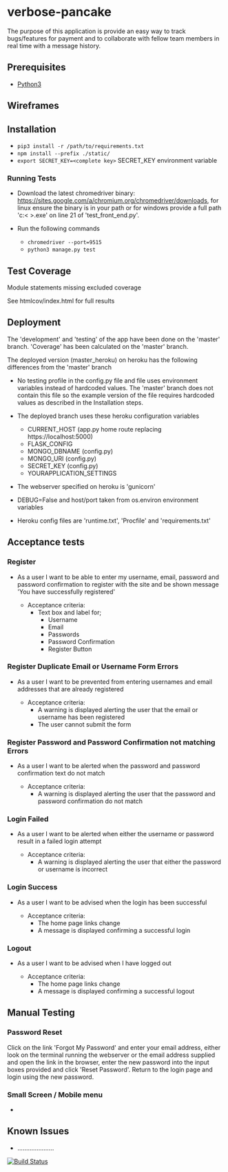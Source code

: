 # verbose-pancake

The purpose of this application is provide an easy way to track bugs/features for payment and to collaborate with fellow team members in real time with a message history.

## Prerequisites

* [Python3](https://www.python.org/)

## Wireframes


## Installation

* ```pip3 install -r /path/to/requirements.txt```
* ```npm install --prefix ./static/```
* ```export SECRET_KEY=<complete key>``` SECRET_KEY environment variable

### Running Tests

* Download the latest chromedriver binary: https://sites.google.com/a/chromium.org/chromedriver/downloads, for linux ensure the binary is in your path or for windows provide a full path 'c:\< >.exe' on line 21 of 'test_front_end.py'.  

* Run the following commands
  * ```chromedriver --port=9515```
  * ```python3 manage.py test```

## Test Coverage

Module 	  statements 	missing 	excluded 	coverage

See htmlcov/index.html for full results

## Deployment

The 'development' and 'testing' of the app have been done on the 'master' branch.  'Coverage' has been calculated on the 'master' branch.

The deployed version (master_heroku) on heroku has the following differences from the 'master' branch

* No testing profile in the config.py file and file uses environment variables instead of hardcoded values.  The 'master' branch does not contain this file so the example version of the file requires hardcoded values as described in the Installation steps.

* The deployed branch uses these heroku configuration variables
  * CURRENT_HOST (app.py home route replacing https://localhost:5000)
  * FLASK_CONFIG
  * MONGO_DBNAME (config.py)
  * MONGO_URI (config.py)
  * SECRET_KEY (config.py)
  * YOURAPPLICATION_SETTINGS

* The webserver specified on heroku is 'gunicorn'
* DEBUG=False and host/port taken from os.environ environment variables
* Heroku config files are 'runtime.txt', 'Procfile' and 'requirements.txt'

## Acceptance tests

### Register

* As a user I want to be able to enter my username, email, password and password confirmation to register with the site and be shown message 'You have successfully registered'

  * Acceptance criteria:
    * Text box and label for;
      * Username
      * Email
      * Passwords
      * Password Confirmation
      * Register Button

### Register Duplicate Email or Username Form Errors

* As a user I want to be prevented from entering usernames and email addresses that are already registered

  * Acceptance criteria:
    * A warning is displayed alerting the user that the email or username has been registered
    * The user cannot submit the form

### Register Password and Password Confirmation not matching Errors

* As a user I want to be alerted when the password and password confirmation text do not match

  * Acceptance criteria:
    * A warning is displayed alerting the user that the password and password confirmation do not match

### Login Failed

* As a user I want to be alerted when either the username or password result in a failed login attempt

  * Acceptance criteria:
    * A warning is displayed alerting the user that either the password or username is incorrect

### Login Success

* As a user I want to be advised when the login has been successful

  * Acceptance criteria:
    * The home page links change
    * A message is displayed confirming a successful login

### Logout

* As a user I want to be advised when I have logged out

  * Acceptance criteria:
    * The home page links change
    * A message is displayed confirming a successful logout

## Manual Testing

### Password Reset
Click on the link 'Forgot My Password' and enter your email address, either look on the terminal running the webserver or the email address supplied and open the link in the browser, enter the new password into the input boxes provided and click 'Reset Password'.  Return to the login page and login using the new password.

### Small Screen / Mobile menu

*

## Known Issues

* .....................

[![Build Status](https://www.travis-ci.org/ramblingbarney/verbose-pancake.svg?branch=master)](https://www.travis-ci.org/ramblingbarney/verbose-pancake)
